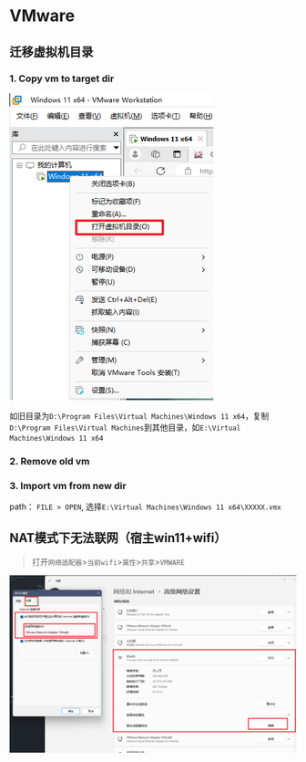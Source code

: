 # VMware

## 迁移虚拟机目录

### 1. Copy vm to target dir

![VMware-open-vm-dir](./images/vmware-open-vm-dir.png)

如旧目录为`D:\Program Files\Virtual Machines\Windows 11 x64`，复制`D:\Program Files\Virtual Machines`到其他目录，如`E:\Virtual Machines\Windows 11 x64`

### 2. Remove old vm

### 3. Import vm from new dir

path： `FILE > OPEN`, 选择`E:\Virtual Machines\Windows 11 x64\XXXXX.vmx`

## NAT模式下无法联网（宿主win11+wifi）

> 打开`网络适配器`>`当前wifi`>`属性`>`共享`>`VMWARE`

![](./images/vmware-nat-share-wifi.png)